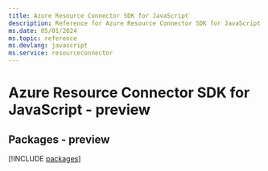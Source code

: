 ```yaml
---
title: Azure Resource Connector SDK for JavaScript
description: Reference for Azure Resource Connector SDK for JavaScript
ms.date: 05/01/2024
ms.topic: reference
ms.devlang: javascript
ms.service: resourceconnector
---
```

# Azure Resource Connector SDK for JavaScript - preview
## Packages - preview
[!INCLUDE [packages](resource-connector-index.md)]